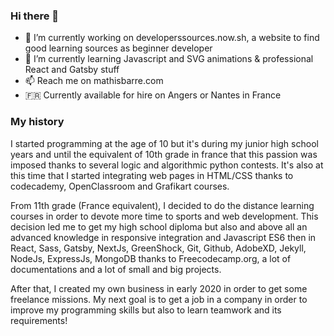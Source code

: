 ### Hi there 👋

- 🔭 I’m currently working on developerssources.now.sh, a website to find good learning sources as beginner developer 
- 🌱 I’m currently learning Javascript and SVG animations & professional React and Gatsby stuff
- 📫 Reach me on mathisbarre.com
- 🇫🇷 Currently available for hire on Angers or Nantes in France

### My history

I started programming at the age of 10 but it's during my junior high school years and until the equivalent of 10th grade in france that this passion was imposed thanks to several logic and algorithmic python contests. It's also at this time that I started integrating web pages in HTML/CSS thanks to codecademy, OpenClassroom and Grafikart courses.

From 11th grade (France equivalent), I decided to do the distance learning courses in order to devote more time to sports and web development. This decision led me to get my high school diploma but also and above all an advanced knowledge in responsive integration and Javascript ES6 then in React, Sass, Gatsby, NextJs, GreenShock, Git, Github, AdobeXD, Jekyll, NodeJs, ExpressJs, MongoDB thanks to Freecodecamp.org, a lot of documentations and a lot of small and big projects.

After that, I created my own business in early 2020 in order to get some freelance missions.
My next goal is to get a job in a company in order to improve my programming skills but also to learn teamwork and its requirements!
